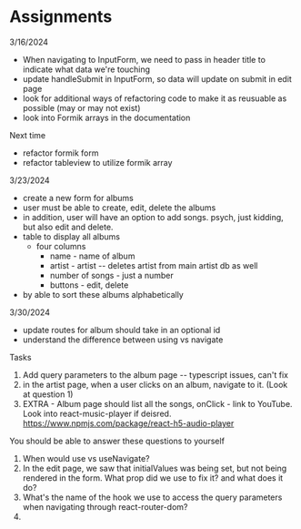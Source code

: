 # Assignments

3/16/2024

- When navigating to InputForm, we need to pass in header title to indicate what data we're touching
- update handleSubmit in InputForm, so data will update on submit in edit page
- look for additional ways of refactoring code to make it as reusuable as possible (may or may not exist)
- look into Formik arrays in the documentation

Next time
- refactor formik form
- refactor tableview to utilize formik array


3/23/2024
- create a new form for albums
- user must be able to create, edit, delete the albums
- in addition, user will have an option to add songs. psych, just kidding, but also edit and delete. 
- table to display all albums 
    - four columns
        - name - name of album
        - artist - artist -- deletes artist from main artist db as well
        - number of songs - just a number
        - buttons - edit, delete
- by able to sort these albums alphabetically

3/30/2024
- update routes for album should take in an optional id
- understand the difference between using <Links> vs navigate


Tasks 
1. Add query parameters to the album page --  typescript issues, can't fix
2. in the artist page, when a user clicks on an album, navigate to it. (Look at question 1)
3. EXTRA - Album page should list all the songs, onClick - link to YouTube. Look into react-music-player if deisred. 
https://www.npmjs.com/package/react-h5-audio-player

You should be able to answer these questions to yourself
1. When would use <Links> vs useNavigate?
2. In the edit page, we saw that initialValues was being set, but not being rendered in the form. What prop did we use
    to fix it? and what does it do?
3. What's the name of the hook we use to access the query parameters when navigating through react-router-dom?
4. 
